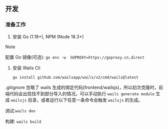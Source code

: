 ## 开发

### 准备工作

1.  安装 Go (1.18+), NPM (Node 18.3+)
   
> [!NOTE]
> 配置 Go 镜像(可选): `go env -w  GOPROXY=https://goproxy.cn,direct`

1.  安装 Wails Cli

    ```shell
    go install github.com/wailsapp/wails/v2/cmd/wails@latest
    ```

.gitignore 忽略了 wails 生成的绑定代码(frontend/wailsjs)，所以初次克隆时，前端代码会出现找不到部分导入的情况。可以手动执行 `wails generate module` 生成 `wailsjs` 目录，或者运行以下任意一条命令会触发 `wailsjs` 的生成。

调试:`wails dev`

构建: `wails build`
